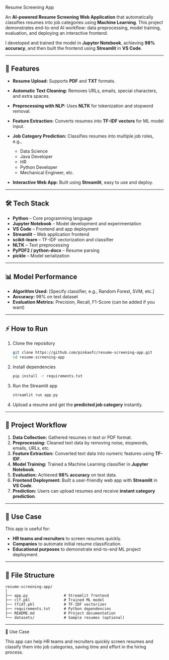 
Resume Screening App

An **AI-powered Resume Screening Web Application** that automatically classifies resumes into job categories using **Machine Learning**. This project demonstrates end-to-end AI workflow: data preprocessing, model training, evaluation, and deploying an interactive frontend.

I developed and trained the model in **Jupyter Notebook**, achieving **98% accuracy**, and then built the frontend using **Streamlit** in **VS Code**.

---

## 🚀 Features

* **Resume Upload:** Supports **PDF** and **TXT** formats.
* **Automatic Text Cleaning:** Removes URLs, emails, special characters, and extra spaces.
* **Preprocessing with NLP:** Uses **NLTK** for tokenization and stopword removal.
* **Feature Extraction:** Converts resumes into **TF-IDF vectors** for ML model input.
* **Job Category Prediction:** Classifies resumes into multiple job roles, e.g.,

  * Data Science
  * Java Developer
  * HR
  * Python Developer
  * Mechanical Engineer, etc.
* **Interactive Web App:** Built using **Streamlit**, easy to use and deploy.

---

## 🛠️ Tech Stack

* **Python** – Core programming language
* **Jupyter Notebook** – Model development and experimentation
* **VS Code** – Frontend and app deployment
* **Streamlit** – Web application frontend
* **scikit-learn** – TF-IDF vectorization and classifier
* **NLTK** – Text preprocessing
* **PyPDF2 / python-docx** – Resume parsing
* **pickle** – Model serialization

---

## 📊 Model Performance

* **Algorithm Used:** \[Specify classifier, e.g., Random Forest, SVM, etc.]
* **Accuracy:** 98% on test dataset
* **Evaluation Metrics:** Precision, Recall, F1-Score (can be added if you want)

---

## ⚡ How to Run

1. Clone the repository

   ```bash
   git clone https://github.com/pinkaofc/resume-screening-app.git
   cd resume-screening-app
   ```
2. Install dependencies

   ```bash
   pip install -r requirements.txt
   ```
3. Run the Streamlit app

   ```bash
   streamlit run app.py
   ```
4. Upload a resume and get the **predicted job category** instantly.

---

## 📝 Project Workflow

1. **Data Collection:** Gathered resumes in text or PDF format.
2. **Preprocessing:** Cleaned text data by removing noise, stopwords, emails, URLs, etc.
3. **Feature Extraction:** Converted text data into numeric features using **TF-IDF**.
4. **Model Training:** Trained a Machine Learning classifier in **Jupyter Notebook**.
5. **Evaluation:** Achieved **98% accuracy** on test data.
6. **Frontend Deployment:** Built a user-friendly web app with **Streamlit** in **VS Code**.
7. **Prediction:** Users can upload resumes and receive **instant category prediction**.

---

## 📌 Use Case

This app is useful for:

* **HR teams and recruiters** to screen resumes quickly.
* **Companies** to automate initial resume classification.
* **Educational purposes** to demonstrate end-to-end ML project deployment.

---

## 📁 File Structure

```
resume-screening-app/
│
├── app.py                # Streamlit frontend
├── clf.pkl               # Trained ML model
├── tfidf.pkl             # TF-IDF vectorizer
├── requirements.txt      # Python dependencies
├── README.md             # Project documentation
└── datasets/             # Sample resumes (optional)
```

---



📌 Use Case

This app can help HR teams and recruiters quickly screen resumes and classify them into job categories, saving time and effort in the hiring process.
